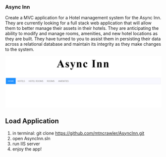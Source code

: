 ### Async Inn

Create a MVC application for a Hotel management system for the Async Inn. They are currently looking for a full stack web application that will allow them to better manage their assets in their hotels. They are anticipating the ability to modify and manage rooms, amenities, and new hotel locations as they are built. They have turned to you to assist them in persisting their data across a relational database and maintain its integrity as they make changes to the system.

![Homepage](assets/asyncinn.png "Homepage Screenshot")

## Load Application
1.	in terminal: git clone https://github.com/mtncrawler/AsyncInn.git  
2.	open AsyncInn.sln
3.	run IIS server  
4.	enjoy the app!  